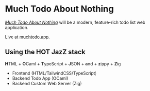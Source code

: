 # Much Todo About Nothing

[_Much Todo About Nothing_](https://muchtodo.app) will be a modern, feature-rich todo list web application.

Live at [muchtodo.app](https://muchtodo.app).

## Using the **HOT JazZ** stack

**H**TML + **O**Caml + **T**ypeScript + **J**SON + **a**nd + **z**ippy + **Z**ig

- Frontend (HTML/TailwindCSS/TypeScript)
- Backend Todo App (OCaml)
- Backend Custom Web Server (Zig)